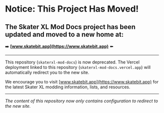 # Notice: This Project Has Moved!

## The Skater XL Mod Docs project has been updated and moved to a new home at:

➡️ **[www.skatebit.app](https://www.skatebit.app)** ⬅️

---

This repository (`skaterxl-mod-docs`) is now deprecated. The Vercel deployment linked to this repository (`skaterxl-mod-docs.vercel.app`) will automatically redirect you to the new site.

We encourage you to visit [www.skatebit.app](https://www.skatebit.app) for the latest Skater XL modding information, lists, and resources.

---

_The content of this repository now only contains configuration to redirect to the new site._
